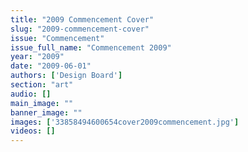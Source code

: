 ```yaml
---
title: "2009 Commencement Cover"
slug: "2009-commencement-cover"
issue: "Commencement"
issue_full_name: "Commencement 2009"
year: "2009"
date: "2009-06-01"
authors: ['Design Board']
section: "art"
audio: []
main_image: ""
banner_image: ""
images: ['33858494600654cover2009commencement.jpg']
videos: []
---
```

